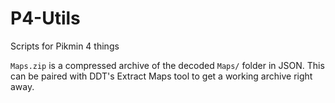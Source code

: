 # P4-Utils
Scripts for Pikmin 4 things

`Maps.zip` is a compressed archive of the decoded `Maps/` folder in JSON. This can be paired with DDT's Extract Maps tool to get a working archive right away.